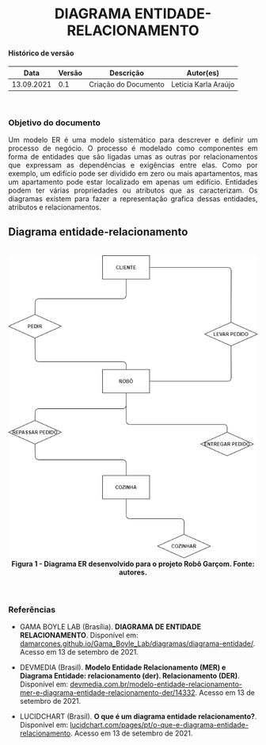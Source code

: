 # <center> DIAGRAMA ENTIDADE-RELACIONAMENTO

#### Histórico de versão<br>

|      Data      | Versão | Descrição | Autor(es)|
| -------------- | --------- | --------- | -------- |
| 13.09.2021 |    0.1    | Criação do Documento | Letícia Karla Araújo |
<br>

### Objetivo do documento
  
<div align="justify">Um modelo ER é uma modelo sistemático para descrever e definir um processo de negócio. O processo é modelado como componentes em forma de entidades que são ligadas umas as outras por relacionamentos que expressam as dependências e exigências entre elas. Como por exemplo, um edifício pode ser dividido em zero ou mais apartamentos, mas um apartamento pode estar localizado em apenas um edifício. Entidades podem ter várias propriedades ou atributos que as caracterizam. Os diagramas existem para fazer a representação grafica dessas entidades, atributos e relacionamentos.<br></div>

## Diagrama entidade-relacionamento
<br>

<div align="center"><img src="../../imagens/diagramaER.drawio.png" width="650" ></<br>
<figcaption align='center'>
    <b>Figura 1 - Diagrama ER desenvolvido para o projeto Robô Garçom. Fonte: autores.</b>
</figcaption>
<br></div>
<br>

### Referências
- GAMA BOYLE LAB (Brasília). **DIAGRAMA DE ENTIDADE RELACIONAMENTO**. Disponível em: [damarcones.github.io/Gama_Boyle_Lab/diagramas/diagrama-entidade/](https://damarcones.github.io/Gama_Boyle_Lab/diagramas/diagrama-entidade/). Acesso em 13 de setembro de 2021.

- DEVMEDIA (Brasil). **Modelo Entidade Relacionamento (MER) e Diagrama Entidade: relacionamento (der). Relacionamento (DER)**. Disponível em: [devmedia.com.br/modelo-entidade-relacionamento-mer-e-diagrama-entidade-relacionamento-der/14332](https://www.devmedia.com.br/modelo-entidade-relacionamento-mer-e-diagrama-entidade-relacionamento-der/14332). Acesso em 13 de setembro de 2021.

- LUCIDCHART (Brasil). **O que é um diagrama entidade relacionamento?**. Disponível em: [lucidchart.com/pages/pt/o-que-e-diagrama-entidade-relacionamento](https://www.lucidchart.com/pages/pt/o-que-e-diagrama-entidade-relacionamento). Acesso em 13 de setembro de 2021.

